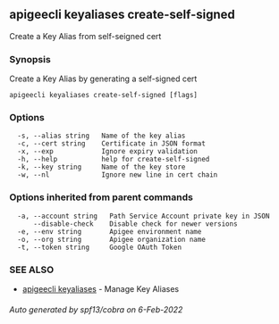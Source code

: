 ## apigeecli keyaliases create-self-signed

Create a Key Alias from self-seigned cert

### Synopsis

Create a Key Alias by generating a self-signed cert

```
apigeecli keyaliases create-self-signed [flags]
```

### Options

```
  -s, --alias string   Name of the key alias
  -c, --cert string    Certificate in JSON format
  -x, --exp            Ignore expiry validation
  -h, --help           help for create-self-signed
  -k, --key string     Name of the key store
  -w, --nl             Ignore new line in cert chain
```

### Options inherited from parent commands

```
  -a, --account string   Path Service Account private key in JSON
      --disable-check    Disable check for newer versions
  -e, --env string       Apigee environment name
  -o, --org string       Apigee organization name
  -t, --token string     Google OAuth Token
```

### SEE ALSO

* [apigeecli keyaliases](apigeecli_keyaliases.md)	 - Manage Key Aliases

###### Auto generated by spf13/cobra on 6-Feb-2022
